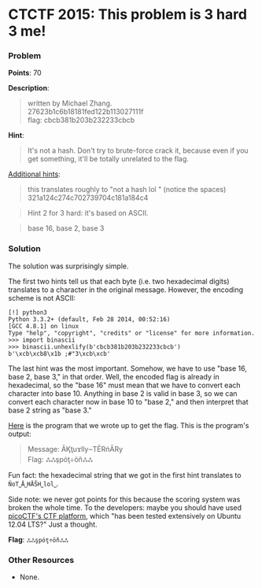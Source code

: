 # CTCTF 2015: This problem is 3 hard 3 me!

### Problem

**Points**: 70

**Description**: 

> written by Michael Zhang.  
> 27623b1c6b18181fed122b113027111f  
> flag: cbcb381b203b232233cbcb  

**Hint**: 

> It's not a hash. Don't try to brute-force crack it, because even if you get something, it'll be totally unrelated to the flag.

[Additional hints](https://gist.github.com/failedxyz/86a5f50becdf0d6de7db): 

> this translates roughly to "not a hash lol  " (notice the spaces)  
> 321a124c274c702739704c181a184c4

> Hint 2 for 3 hard: it's based on ASCII.

> base 16, base 2, base 3

### Solution

The solution was surprisingly simple.

The first two hints tell us that each byte (i.e. two hexadecimal digits) translates to a character in the original message. However, the encoding scheme is not ASCII: 

```
[!] python3
Python 3.3.2+ (default, Feb 28 2014, 00:52:16) 
[GCC 4.8.1] on linux
Type "help", "copyright", "credits" or "license" for more information.
>>> import binascii
>>> binascii.unhexlify(b'cbcb381b203b232233cbcb')
b'\xcb\xcb8\x1b ;#"3\xcb\xcb'
```

The last hint was the most important. Somehow, we have to use "base 16, base 2, base 3," in that order. Well, the encoded flag is already in hexadecimal, so the "base 16" must mean that we have to convert each character into base 10. Anything in base 2 is valid in base 3, so we can convert each character now in base 10 to "base 2," and then interpret that base 2 string as "base 3."

[Here](solution.py) is the program that we wrote up to get the flag. This is the program's output: 

> Message: ĀϏţuϫlly౼TĒRńĀRy  
> Flag: ஃஃşpóţ÷öňஃஃ

Fun fact: the hexadecimal string that we got in the first hint translates to `ŇoT˽Ā˽НĀŠН˽lol˽`.

Side note: we never got points for this because the scoring system was broken the whole time. To the developers: maybe you should have used [picoCTF's CTF platform](https://github.com/picoCTF/picoCTF-Platform-1), which "has been tested extensively on Ubuntu 12.04 LTS?" Just a thought.

**Flag**: `ஃஃşpóţ÷öňஃஃ`

### Other Resources

* None.

